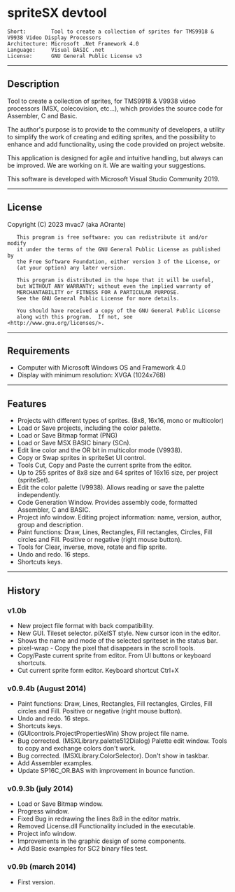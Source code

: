 # spriteSX devtool

```
Short:        Tool to create a collection of sprites for TMS9918 & V9938 Video Display Processors           
Architecture: Microsoft .Net Framework 4.0
Language:     Visual BASIC .net
License:      GNU General Public License v3   
```

---
## Description

Tool to create a collection of sprites, for TMS9918 & V9938 video processors (MSX, colecovision, etc...), 
which provides the source code for Assembler, C and Basic.

The author's purpose is to provide to the community of developers, a utility to simplify the work of 
creating and editing sprites, and the possibility to  
enhance and add functionality, using the code provided on project website.
   
This application is designed for agile and intuitive handling, but always can be improved. 
We are working on it. We are waiting your suggestions. 

This software is developed with Microsoft Visual Studio Community 2019.
   


---
## License

Copyright (C) 2023 mvac7 (aka AOrante)
   
```
   This program is free software: you can redistribute it and/or modify
   it under the terms of the GNU General Public License as published by
   the Free Software Foundation, either version 3 of the License, or
   (at your option) any later version.

   This program is distributed in the hope that it will be useful,
   but WITHOUT ANY WARRANTY; without even the implied warranty of
   MERCHANTABILITY or FITNESS FOR A PARTICULAR PURPOSE.
   See the GNU General Public License for more details.

   You should have received a copy of the GNU General Public License
   along with this program.  If not, see <http://www.gnu.org/licenses/>.
```


    
---
## Requirements 
 
- Computer with Microsoft Windows OS and Framework 4.0
- Display with minimum resolution: XVGA (1024x768)



---
## Features

- Projects with different types of sprites. (8x8, 16x16, mono or multicolor)
- Load or Save projects, including the color palette.
- Load or Save Bitmap format (PNG)
- Load or Save MSX BASIC binary (SCn).
- Edit line color and the OR bit in multicolor mode (V9938).
- Copy or Swap sprites in spriteSet UI control.
- Tools Cut, Copy and Paste the current sprite from the editor.
- Up to 255 sprites of 8x8 size and 64 sprites of 16x16 size, per project (spriteSet).
- Edit the color palette (V9938). Allows reading or save the palette independently.
- Code Generation Window. Provides assembly code, formatted Assembler, C and BASIC.
- Project info window. Editing project information: name, version, author, group and description.
- Paint functions: Draw, Lines, Rectangles, Fill rectangles, Circles, Fill circles and Fill. Positive or negative (right mouse button).
- Tools for Clear, inverse, move, rotate and flip sprite.
- Undo and redo. 16 steps.
- Shortcuts keys. 



---
## History

### v1.0b
- New project file format with back compatibility.
- New GUI. Tileset selector. piXelST style. New cursor icon in the editor.
- Shows the name and mode of the selected spriteset in the status bar.
- pixel-wrap - Copy the pixel that disappears in the scroll tools.
- Copy/Paste current sprite from editor. From UI buttons or keyboard shortcuts.
- Cut current sprite form editor. Keyboard shortcut Ctrl+X


### v0.9.4b (August 2014)
- Paint functions: Draw, Lines, Rectangles, Fill rectangles, Circles, Fill circles and Fill. Positive or negative (right mouse button).
- Undo and redo. 16 steps.
- Shortcuts keys.
- (GUIcontrols.ProjectPropertiesWin) Show project file name.   
- Bug corrected. (MSXLibrary.palette512Dialog) Palette edit window. Tools to copy and exchange colors don't work.
- Bug corrected. (MSXLibrary.ColorSelector). Don't show in taskbar.
- Add Assembler examples.
- Update SP16C_OR.BAS with improvement in bounce function.    
  
  
### v0.9.3b (july 2014)
- Load or Save Bitmap window.
- Progress window.
- Fixed Bug in redrawing the lines 8x8 in the editor matrix. 
- Removed License.dll Functionality included in the executable.
- Project info window.
- Improvements in the graphic design of some components.
- Add Basic examples for SC2 binary files test.    



### v0.9b (march 2014)
*  First version.
  


